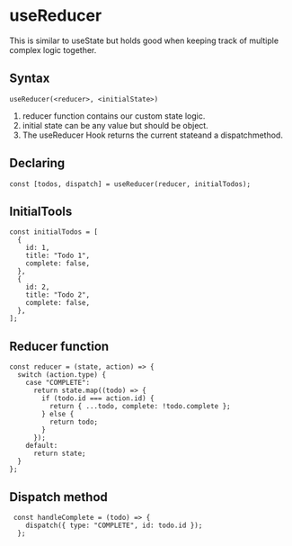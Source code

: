 # useReducer

This is similar to useState but holds good when keeping track of multiple complex logic together.

## Syntax
```
useReducer(<reducer>, <initialState>)
```

1. reducer function contains our custom state logic.
2. initial state can be any value but should be object.
3. The useReducer Hook returns the current stateand a dispatchmethod.

## Declaring 
```
const [todos, dispatch] = useReducer(reducer, initialTodos);
```

## InitialTools
```
const initialTodos = [
  {
    id: 1,
    title: "Todo 1",
    complete: false,
  },
  {
    id: 2,
    title: "Todo 2",
    complete: false,
  },
];
```
## Reducer function
```
const reducer = (state, action) => {
  switch (action.type) {
    case "COMPLETE":
      return state.map((todo) => {
        if (todo.id === action.id) {
          return { ...todo, complete: !todo.complete };
        } else {
          return todo;
        }
      });
    default:
      return state;
  }
};
```
## Dispatch method
```
 const handleComplete = (todo) => {
    dispatch({ type: "COMPLETE", id: todo.id });
  };
```